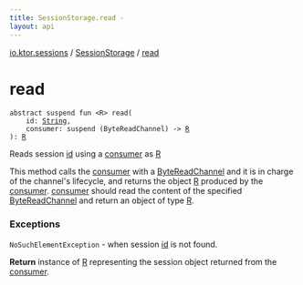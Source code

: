 ```yaml
---
title: SessionStorage.read - 
layout: api
---
```


<div class='api-docs-breadcrumbs'><a href="../index.html">io.ktor.sessions</a> / <a href="index.html">SessionStorage</a> / <a href="./read.html">read</a></div>

# read

<div class="signature"><code><span class="keyword">abstract</span> <span class="keyword">suspend</span> <span class="keyword">fun </span><span class="symbol">&lt;</span><span class="identifier">R</span><span class="symbol">&gt;</span> <span class="identifier">read</span><span class="symbol">(</span><br/>&nbsp;&nbsp;&nbsp;&nbsp;<span class="parameterName" id="io.ktor.sessions.SessionStorage$read(kotlin.String, kotlin.SuspendFunction1((kotlinx.coroutines.io.ByteReadChannel, io.ktor.sessions.SessionStorage.read.R)))/id">id</span><span class="symbol">:</span>&nbsp;<a href="https://kotlinlang.org/api/latest/jvm/stdlib/kotlin/-string/index.html"><span class="identifier">String</span></a><span class="symbol">, </span><br/>&nbsp;&nbsp;&nbsp;&nbsp;<span class="parameterName" id="io.ktor.sessions.SessionStorage$read(kotlin.String, kotlin.SuspendFunction1((kotlinx.coroutines.io.ByteReadChannel, io.ktor.sessions.SessionStorage.read.R)))/consumer">consumer</span><span class="symbol">:</span>&nbsp;<span class="keyword">suspend </span><span class="symbol">(</span><span class="identifier">ByteReadChannel</span><span class="symbol">)</span>&nbsp;<span class="symbol">-&gt;</span>&nbsp;<a href="read.html#R"><span class="identifier">R</span></a><br/><span class="symbol">)</span><span class="symbol">: </span><a href="read.html#R"><span class="identifier">R</span></a></code></div>

Reads session <a href="read.html#io.ktor.sessions.SessionStorage$read(kotlin.String, kotlin.SuspendFunction1((kotlinx.coroutines.io.ByteReadChannel, io.ktor.sessions.SessionStorage.read.R)))/id">id</a> using a <a href="read.html#io.ktor.sessions.SessionStorage$read(kotlin.String, kotlin.SuspendFunction1((kotlinx.coroutines.io.ByteReadChannel, io.ktor.sessions.SessionStorage.read.R)))/consumer">consumer</a> as <a href="read.html#R">R</a>

This method calls the <a href="read.html#io.ktor.sessions.SessionStorage$read(kotlin.String, kotlin.SuspendFunction1((kotlinx.coroutines.io.ByteReadChannel, io.ktor.sessions.SessionStorage.read.R)))/consumer">consumer</a> with a <a href="#">ByteReadChannel</a> and it is in charge of the channel's lifecycle,
and returns the object <a href="read.html#R">R</a> produced by the <a href="read.html#io.ktor.sessions.SessionStorage$read(kotlin.String, kotlin.SuspendFunction1((kotlinx.coroutines.io.ByteReadChannel, io.ktor.sessions.SessionStorage.read.R)))/consumer">consumer</a>.
<a href="read.html#io.ktor.sessions.SessionStorage$read(kotlin.String, kotlin.SuspendFunction1((kotlinx.coroutines.io.ByteReadChannel, io.ktor.sessions.SessionStorage.read.R)))/consumer">consumer</a> should read the content of the specified <a href="#">ByteReadChannel</a> and return an object of type <a href="read.html#R">R</a>.

### Exceptions

<code>NoSuchElementException</code> - when session <a href="read.html#io.ktor.sessions.SessionStorage$read(kotlin.String, kotlin.SuspendFunction1((kotlinx.coroutines.io.ByteReadChannel, io.ktor.sessions.SessionStorage.read.R)))/id">id</a> is not found.

**Return**
instance of <a href="read.html#R">R</a> representing the session object returned from the <a href="read.html#io.ktor.sessions.SessionStorage$read(kotlin.String, kotlin.SuspendFunction1((kotlinx.coroutines.io.ByteReadChannel, io.ktor.sessions.SessionStorage.read.R)))/consumer">consumer</a>.

